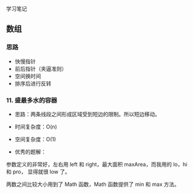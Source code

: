学习笔记

## 数组

### 思路

- 快慢指针
- 前后指针（夹逼准则）
- 空间换时间
- 排序后进行反转

### 11. 盛最多水的容器

- 思路：两条线段之间形成区域受到短边的限制。所以短边移动。

- 时间复杂度：O(n)

- 空间复杂度：O(1)

- 优秀的题解：

参数定义的非常好，左右用 left 和 right，最大面积 maxArea，而我用的 lo，hi 和 pro，
显得就很 low 了。

两数之间比较大小用到了 Math 函数，Math 函数提供了 min 和 max 方法。 


